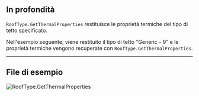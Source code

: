 ## In profondità
`RoofType.GetThermalProperties` restituisce le proprietà termiche del tipo di tetto specificato.

Nell'esempio seguente, viene restituito il tipo di tetto "Generic - 9" e le proprietà termiche vengono recuperate con `RoofType.GetThermalProperties`.
___
## File di esempio

![RoofType.GetThermalProperties](./Revit.Elements.RoofType.GetThermalProperties_img.jpg)
